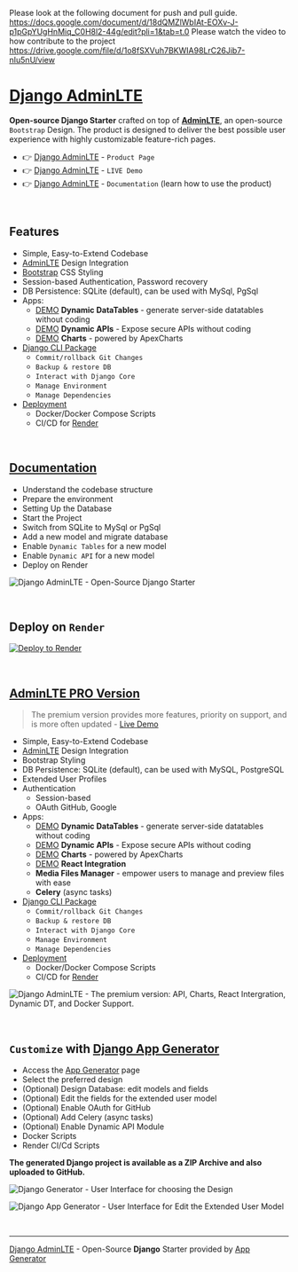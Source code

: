 Please look at the following document for push and pull guide.
https://docs.google.com/document/d/18dQMZlWbIAt-EOXv-J-p1pGpYUgHnMiq_C0H8l2-44g/edit?pli=1&tab=t.0
Please watch the video to how contribute to the project 
https://drive.google.com/file/d/1o8fSXVuh7BKWIA98LrC26Jib7-nIu5nU/view









# [Django AdminLTE](https://app-generator.dev/product/adminlte/django/)

**Open-source Django Starter** crafted on top of **[AdminLTE](https://app-generator.dev/product/adminlte/)**, an open-source `Bootstrap` Design. The product is designed to deliver the best possible user experience with highly customizable feature-rich pages. 

- 👉 [Django AdminLTE](https://app-generator.dev/product/adminlte/django/) - `Product Page`
- 👉 [Django AdminLTE](https://django-adminlte.onrender.com/dynamic-dt/product/) - `LIVE Demo` 
- 👉 [Django AdminLTE](https://app-generator.dev/docs/products/django/adminlte/index.html) - `Documentation` (learn how to use the product) 

<br /> 

## Features

- Simple, Easy-to-Extend Codebase
- [AdminLTE](https://app-generator.dev/product/adminlte/) Design Integration 
- [Bootstrap](https://app-generator.dev/docs/templates/bootstrap.html) CSS Styling 
- Session-based Authentication, Password recovery
- DB Persistence: SQLite (default), can be used with MySql, PgSql
- Apps:
  - [DEMO](https://django-adminlte.onrender.com/dynamic-dt/product/) **Dynamic DataTables** - generate server-side datatables without coding
  - [DEMO](https://django-adminlte.onrender.com/api/) **Dynamic APIs** - Expose secure APIs without coding  
  - [DEMO](https://django-adminlte.onrender.com/charts/) **Charts** - powered by ApexCharts 
- [Django CLI Package](https://app-generator.dev/docs/developer-tools/django-cli/index.html)
    - `Commit/rollback Git Changes`
    - `Backup & restore DB`
    - `Interact with Django Core`
    - `Manage Environment`
    - `Manage Dependencies`  
- [Deployment](https://app-generator.dev/docs/deployment.html)
  - Docker/Docker Compose Scripts 
  - CI/CD for [Render](https://app-generator.dev/docs/deployment/render/index.html)

<br />

## [Documentation](https://app-generator.dev/docs/products/django/adminlte/index.html)

- Understand the codebase structure
- Prepare the environment
- Setting Up the Database
- Start the Project
- Switch from SQLite to MySql or PgSql
- Add a new model and migrate database
- Enable `Dynamic Tables` for a new model
- Enable `Dynamic API` for a new model
- Deploy on Render

![Django AdminLTE - Open-Source Django Starter ](https://github.com/app-generator/django-adminlte/assets/51070104/8f0c396d-2f33-46b9-9689-2982c987399d)

<br />

## Deploy on `Render`

[![Deploy to Render](https://render.com/images/deploy-to-render-button.svg)](https://render.com/deploy)

<br />

## [AdminLTE PRO Version](https://app-generator.dev/product/adminlte-pro/django/)

> The premium version provides more features, priority on support, and is more often updated - [Live Demo](https://django-adminlte-pro.onrender.com/charts/)

- Simple, Easy-to-Extend Codebase
- [AdminLTE](https://app-generator.dev/product/adminlte/) Design Integration 
- Bootstrap Styling 
- DB Persistence: SQLite (default), can be used with MySQL, PostgreSQL
- Extended User Profiles
- Authentication
   - Session-based 
   - OAuth GitHub, Google
- Apps:
  - [DEMO](https://django-adminlte-pro.onrender.com/dynamic-dt/product/) **Dynamic DataTables** - generate server-side datatables without coding  
  - [DEMO](https://django-adminlte-pro.onrender.com/api/) **Dynamic APIs** - Expose secure APIs without coding  
  - [DEMO](https://django-adminlte-pro.onrender.com/charts/) **Charts** - powered by ApexCharts 
  - [DEMO](https://django-adminlte-pro.onrender.com/react-charts) **React Integration**
  - **Media Files Manager** - empower users to manage and preview files with ease
  - **Celery** (async tasks)
- [Django CLI Package](https://app-generator.dev/docs/developer-tools/django-cli/index.html)
    - `Commit/rollback Git Changes`
    - `Backup & restore DB`
    - `Interact with Django Core`
    - `Manage Environment`
    - `Manage Dependencies`  
- [Deployment](https://app-generator.dev/docs/deployment.html)
  - Docker/Docker Compose Scripts 
  - CI/CD for [Render](https://app-generator.dev/docs/deployment/render/index.html)

![Django AdminLTE - The premium version: API, Charts, React Intergration, Dynamic DT, and Docker Support.](https://github.com/user-attachments/assets/892dd62b-2127-4a8c-ba44-932999fdddbc)

<br />

## `Customize` with [Django App Generator](https://app-generator.dev/tools/django-generator/)

- Access the [App Generator](https://app-generator.dev/tools/django-generator/) page
- Select the preferred design
- (Optional) Design Database: edit models and fields
- (Optional) Edit the fields for the extended user model
- (Optional) Enable OAuth for GitHub
- (Optional) Add Celery (async tasks)
- (Optional) Enable Dynamic API Module
- Docker Scripts
- Render CI/Cd Scripts

**The generated Django project is available as a ZIP Archive and also uploaded to GitHub.**

![Django Generator - User Interface for choosing the Design](https://github.com/user-attachments/assets/b989c434-1c53-49ff-8dda-b46dbfc142ac) 

![Django App Generator - User Interface for Edit the Extended User Model](https://github.com/user-attachments/assets/f1a5fb68-a5ba-49c9-a3ae-91716de09912) 

<br />

---
[Django AdminLTE](https://app-generator.dev/product/adminlte/django/) - Open-Source **Django** Starter provided by [App Generator](https://app-generator.dev)
